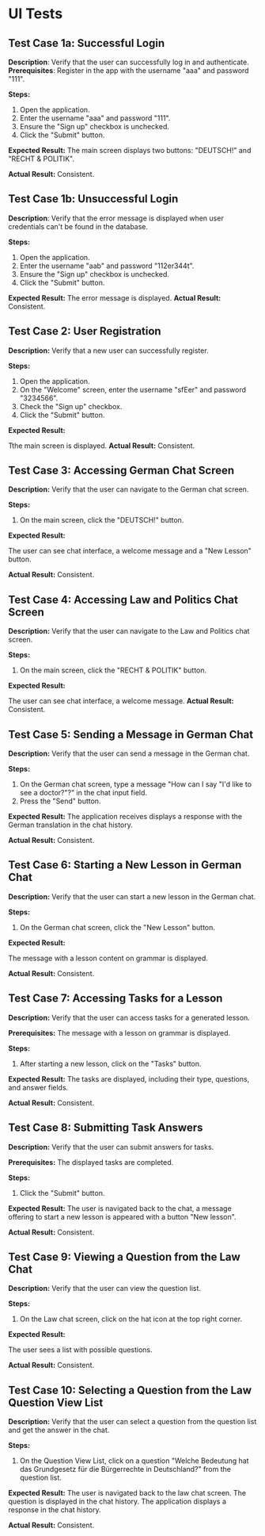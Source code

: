 # UI Tests

## Test Case 1a: Successful Login
**Description**: Verify that the user can successfully log in and authenticate.
**Prerequisites**: Register in the app with the username "aaa" and password "111".

**Steps:**

1. Open the application.
2. Enter the username "aaa" and password "111".
3. Ensure the "Sign up" checkbox is unchecked.
4. Click the "Submit" button.

**Expected Result:**
The main screen displays two buttons: "DEUTSCH!" and "RECHT & POLITIK".

**Actual Result:**
Consistent.

## Test Case 1b: Unsuccessful Login
**Description**: Verify that the error message is displayed when user credentials can't be found in the database.

**Steps:**

1. Open the application.
2. Enter the username "aab" and password "112er344t".
3. Ensure the "Sign up" checkbox is unchecked.
4. Click the "Submit" button.

**Expected Result:**
The error message is displayed.
**Actual Result:**
Consistent.


## Test Case 2: User Registration
**Description:** Verify that a new user can successfully register.

**Steps:**

1. Open the application.
2. On the "Welcome" screen, enter the username "sfEer" and password "3234566".
3. Check the "Sign up" checkbox.
4. Click the "Submit" button.

**Expected Result:**

Tthe main screen is displayed.
**Actual Result:**
Consistent.

## Test Case 3: Accessing German Chat Screen
**Description:** Verify that the user can navigate to the German chat screen.

**Steps:**
1. On the main screen, click the "DEUTSCH!" button.

**Expected Result:**

The user can see chat interface, a welcome message and a "New Lesson" button.

**Actual Result:**
Consistent.

## Test Case 4: Accessing Law and Politics Chat Screen
**Description:** Verify that the user can navigate to the Law and Politics chat screen.

**Steps:**

1. On the main screen, click the "RECHT & POLITIK" button.

**Expected Result:**

The user can see chat interface, a welcome message.
**Actual Result:**
Consistent.

## Test Case 5: Sending a Message in German Chat
**Description:** Verify that the user can send a message in the German chat.

**Steps:**

1. On the German chat screen, type a message "How can I say "I'd like to see a doctor?"?" in the chat input field.
2. Press the "Send" button.

**Expected Result:**
The application receives displays a response with the German translation in the chat history.

**Actual Result:**
Consistent.

## Test Case 6: Starting a New Lesson in German Chat
**Description:** Verify that the user can start a new lesson in the German chat.

**Steps:**

1. On the German chat screen, click the "New Lesson" button.

**Expected Result:**

The message with a lesson content on grammar is displayed.

**Actual Result:**
Consistent.

## Test Case 7: Accessing Tasks for a Lesson

**Description:** Verify that the user can access tasks for a generated lesson.

**Prerequisites:** The message with a lesson on grammar is displayed.

**Steps:**
1. After starting a new lesson, click on the "Tasks" button.

**Expected Result:**
The tasks are displayed, including their type, questions, and answer fields.

**Actual Result:**
Consistent.

## Test Case 8: Submitting Task Answers

**Description:** Verify that the user can submit answers for tasks.

**Prerequisites:** The displayed tasks are completed.

**Steps:**
1. Click the "Submit" button.

**Expected Result:**
The user is navigated back to the chat, a message offering to start a new lesson is appeared with a button "New lesson".

**Actual Result:**
Consistent.

## Test Case 9: Viewing a Question from the Law Chat

**Description:** Verify that the user can view the question list.

**Steps:**

1. On the Law chat screen, click on the hat icon at the top right corner.

**Expected Result:**

The user sees a list with possible questions.

**Actual Result:**
Consistent.


## Test Case 10: Selecting a Question from the Law Question View List
**Description:** Verify that the user can select a question from the question list and get the answer in the chat.

**Steps:**

1. On the Question View List, click on a question "Welche Bedeutung hat das Grundgesetz für die Bürgerrechte in Deutschland?" from the question list.

**Expected Result:**
The user is navigated back to the law chat screen.
The question is displayed in the chat history.
The application displays a response in the chat history.

**Actual Result:**
Consistent.
